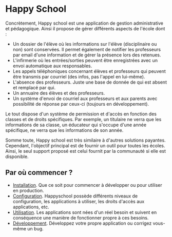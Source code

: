 Happy School
================
Concrètement, Happy school est une application de gestion administrative
et pédagogique. Ainsi il propose de gérer différents aspects de l'école
dont :

- Un dossier de l'élève où les informations sur l'élève (disciplinaire ou non)
sont conservées. Il permet également de notifier les professeurs par email
d'une information et de gérer la présence lors des retenues.
- L'infirmerie où les entrées/sorties peuvent être enregistrées avec un envoi
automatique aux responsables.
- Les appels téléphoniques concernant élèves et professeurs qui peuvent être
transmis par courriel (des infos, pas l'appel en lui-même).
- L'absence des professeurs. Juste une base de donnée de qui est absent et
remplacé par qui.
- Un annuaire des élèves et des professeurs.
- Un système d'envoi de courriel aux professeurs et aux parents avec
possibilité de réponse par ceux-ci (toujours en développement).

Le tout dispose d'un système de permission et d'accès en fonction des classes
et de droits spécifiques. Par exemple, un titulaire ne verra que les
informations de sa classe, un éducateur qui s'occupe d'une année spécifique,
ne verra que les informations de son année.

Somme toute, Happy school est très similaire à d'autres solutions payantes.
Cependant, l'objectif principal est de fournir un outil pour toutes
les écoles. Ainsi, le seul support proposé est celui fournit par la
communauté si elle est disponible.


Par où commencer ?
------------------

- [Installation](docs/installation.md). Que ce soit pour commencer à développer
ou pour utiliser en production.
- [Configuration](docs/configuration.md). Happyschool possède différents
niveaux de configuration, les applications à utiliser, les droits d'accès
aux applications, etc.
- [Utilisation](docs/utilisation.md). Les applications sont nées d'un réel
besoin et suivent en conséquence une manière de fonctionner propre à ces
besoins.
- [Développement](docs/developpement.md). Développez votre propre application
ou corrigez vous-même un bug.
